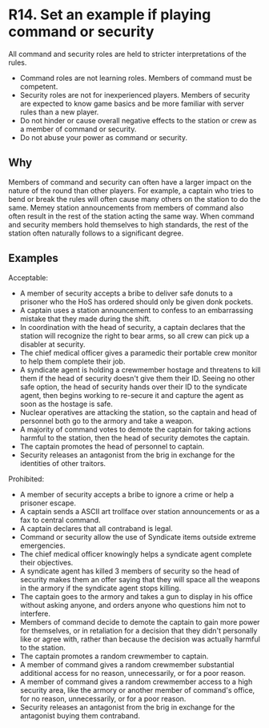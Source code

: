 # R14. Set an example if playing command or security

All command and security roles are held to stricter interpretations of the rules.

- Command roles are not learning roles. Members of command must be competent.
- Security roles are not for inexperienced players. Members of security are expected to know game basics and be more familiar with server rules than a new player.
- Do not hinder or cause overall negative effects to the station or crew as a member of command or security.
- Do not abuse your power as command or security.

## Why
Members of command and security can often have a larger impact on the nature of the round than other players. For example, a captain who tries to bend or break the rules will often cause many others on the station to do the same. Memey station announcements from members of command also often result in the rest of the station acting the same way. When command and security members hold themselves to high standards, the rest of the station often naturally follows to a significant degree.

## Examples
Acceptable:

- A member of security accepts a bribe to deliver safe donuts to a prisoner who the HoS has ordered should only be given donk pockets.
- A captain uses a station announcement to confess to an embarrassing mistake that they made during the shift.
- In coordination with the head of security, a captain declares that the station will recognize the right to bear arms, so all crew can pick up a disabler at security.
- The chief medical officer gives a paramedic their portable crew monitor to help them complete their job.
- A syndicate agent is holding a crewmember hostage and threatens to kill them if the head of security doesn't give them their ID. Seeing no other safe option, the head of security hands over their ID to the syndicate agent, then begins working to re-secure it and capture the agent as soon as the hostage is safe.
- Nuclear operatives are attacking the station, so the captain and head of personnel both go to the armory and take a weapon.
- A majority of command votes to demote the captain for taking actions harmful to the station, then the head of security demotes the captain.
- The captain promotes the head of personnel to captain.
- Security releases an antagonist from the brig in exchange for the identities of other traitors.

Prohibited:

- A member of security accepts a bribe to ignore a crime or help a prisoner escape.
- A captain sends a ASCII art trollface over station announcements or as a fax to central command.
- A captain declares that all contraband is legal.
- Command or security allow the use of Syndicate items outside extreme emergencies.
- The chief medical officer knowingly helps a syndicate agent complete their objectives.
- A syndicate agent has killed 3 members of security so the head of security makes them an offer saying that they will space all the weapons in the armory if the syndicate agent stops killing.
- The captain goes to the armory and takes a gun to display in his office without asking anyone, and orders anyone who questions him not to interfere.
- Members of command decide to demote the captain to gain more power for themselves, or in retaliation for a decision that they didn't personally like or agree with, rather than because the decision was actually harmful to the station.
- The captain promotes a random crewmember to captain.
- A member of command gives a random crewmember substantial additional access for no reason, unnecessarily, or for a poor reason.
- A member of command gives a random crewmember access to a high security area, like the armory or another member of command's office, for no reason, unnecessarily, or for a poor reason.
- Security releases an antagonist from the brig in exchange for the antagonist buying them contraband.
